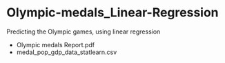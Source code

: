 # Olympic-medals_Linear-Regression

Predicting the Olympic games, using linear regression

- Olympic medals Report.pdf
- medal_pop_gdp_data_statlearn.csv
